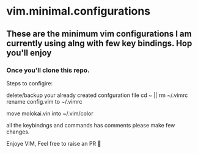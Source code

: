 # vim.minimal.configurations


## These are the minimum vim configurations I am currently using alng with few key bindings. Hop you'll enjoy

### Once you'll clone this repo.

Steps to configire:

delete/backup your already created confguration file
cd ~ || rm ~/.vimrc
rename config.vim to ~/.vimrc

move molokai.vin into ~/.vim/color

all the keybindngs and commands has comments please make few changes.

Enjoye VIM, Feel free to raise an PR 💖
